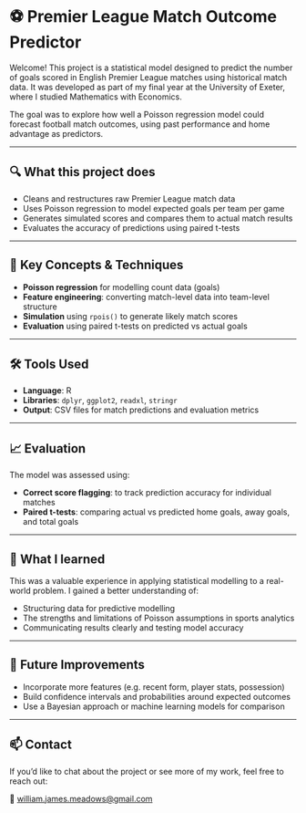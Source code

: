 # ⚽ Premier League Match Outcome Predictor

Welcome! This project is a statistical model designed to predict the number of goals scored in English Premier League matches using historical match data. It was developed as part of my final year at the University of Exeter, where I studied Mathematics with Economics.

The goal was to explore how well a Poisson regression model could forecast football match outcomes, using past performance and home advantage as predictors.

---

## 🔍 What this project does

- Cleans and restructures raw Premier League match data
- Uses Poisson regression to model expected goals per team per game
- Generates simulated scores and compares them to actual match results
- Evaluates the accuracy of predictions using paired t-tests

---

## 🧠 Key Concepts & Techniques

- **Poisson regression** for modelling count data (goals)
- **Feature engineering**: converting match-level data into team-level structure
- **Simulation** using `rpois()` to generate likely match scores
- **Evaluation** using paired t-tests on predicted vs actual goals

---

## 🛠 Tools Used

- **Language**: R
- **Libraries**: `dplyr`, `ggplot2`, `readxl`, `stringr`
- **Output**: CSV files for match predictions and evaluation metrics

---

## 📈 Evaluation

The model was assessed using:
- **Correct score flagging**: to track prediction accuracy for individual matches
- **Paired t-tests**: comparing actual vs predicted home goals, away goals, and total goals

---

## 🙋 What I learned

This was a valuable experience in applying statistical modelling to a real-world problem. I gained a better understanding of:

- Structuring data for predictive modelling
- The strengths and limitations of Poisson assumptions in sports analytics
- Communicating results clearly and testing model accuracy

---

## 🚧 Future Improvements

- Incorporate more features (e.g. recent form, player stats, possession)
- Build confidence intervals and probabilities around expected outcomes
- Use a Bayesian approach or machine learning models for comparison

---

## 📫 Contact

If you’d like to chat about the project or see more of my work, feel free to reach out:

📧 [william.james.meadows@gmail.com](mailto:william.james.meadows@gmail.com)  
  



